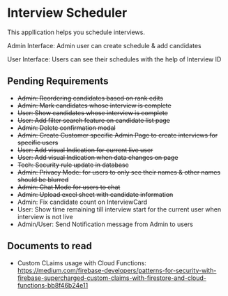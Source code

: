 # Interview Scheduler

This appllication helps you schedule interviews.

Admin Interface:
Admin user can create schedule & add candidates

User Interface:
Users can see their schedules with the help of Interview ID

## Pending Requirements

- ~~Admin: Reordering candidates based on rank edits~~
- ~~Admin: Mark candidates whose interview is complete~~
- ~~User: Show candidates whose interview is complete~~
- ~~User: Add filter search feature on candidate list page~~
- ~~Admin: Delete confirmation modal~~
- ~~Admin: Create Customer specific Admin Page to create interviews for specific users~~
- ~~User: Add visual Indication for current live user~~
- ~~User: Add visual Indication when data changes on page~~
- ~~Tech: Security rule update in database~~
- ~~Admin: Privacy Mode: for users to only see their names & other names should be blurred~~
- ~~Admin: Chat Mode for users to chat~~
- ~~Admin: Upload excel sheet with candidate information~~
- Admin: Fix candidate count on InterviewCard
- User: Show time remaining till interview start for the current user when interview is not live
- Admin/User: Send Notification message from Admin to users

## Documents to read

- Custom CLaims usage with Cloud Functions: https://medium.com/firebase-developers/patterns-for-security-with-firebase-supercharged-custom-claims-with-firestore-and-cloud-functions-bb8f46b24e11
